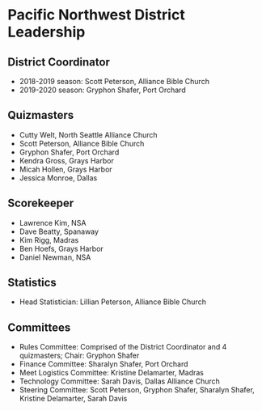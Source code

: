 # Pacific Northwest District Leadership

## District Coordinator

- 2018-2019 season: Scott Peterson, Alliance Bible Church
- 2019-2020 season: Gryphon Shafer, Port Orchard

## Quizmasters

- Cutty Welt, North Seattle Alliance Church
- Scott Peterson, Alliance Bible Church
- Gryphon Shafer, Port Orchard
- Kendra Gross, Grays Harbor
- Micah Hollen, Grays Harbor
- Jessica Monroe, Dallas

## Scorekeeper

- Lawrence Kim, NSA
- Dave Beatty, Spanaway
- Kim Rigg, Madras
- Ben Hoefs, Grays Harbor
- Daniel Newman, NSA

## Statistics

- Head Statistician: Lillian Peterson, Alliance Bible Church

## Committees

- Rules Committee: Comprised of the District Coordinator and 4 quizmasters; Chair: Gryphon Shafer
- Finance Committee: Sharalyn Shafer, Port Orchard
- Meet Logistics Committee: Kristine Delamarter, Madras
- Technology Committee: Sarah Davis, Dallas Alliance Church
- Steering Committee: Scott Peterson, Gryphon Shafer, Sharalyn Shafer, Kristine Delamarter, Sarah Davis

